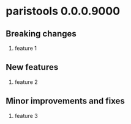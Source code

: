 
# paristools 0.0.0.9000

## Breaking changes

1. feature 1

## New features

1. feature 2

## Minor improvements and fixes

1. feature 3
